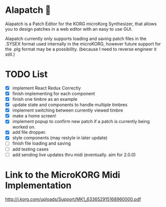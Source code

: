 # Alapatch :musical_keyboard:

Alapatch is a Patch Editor for the KORG microKorg Synthesizer, that allows you to design patches in a web editor with an easy to use GUI.

Alapatch currently only supports loading and saving patch files in the .SYSEX format used internally in the microKORG, however future support for the .plg format may be a possibility. (because I need to reverse engineer it still.)

# TODO List

-   [x] implement React Redux Correctly
-   [x] finish implementing for each component
-   [x] finish one timbre as an example
-   [x] update state and components to handle multiple timbres
-   [x] implement switching between currently viewed timbre
-   [x] make a home screen!
-   [x] implement popup to confirm new patch if a patch is currently being worked on.
-   [x] add file dropper.
-   [x] style components (may restyle in later update)
-   [ ] finish file loading and saving
-   [ ] add testing cases
-   [ ] add sending live updates thru midi (eventually. aim for 2.0.0)

# Link to the MicroKORG Midi Implementation

http://i.korg.com/uploads/Support/MK1_633652915168960000.pdf
